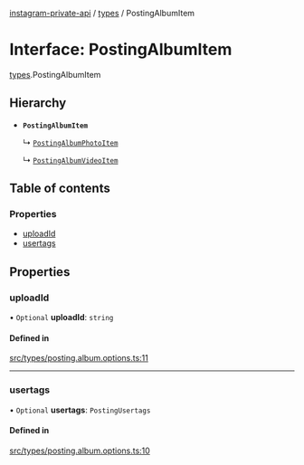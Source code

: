 [instagram-private-api](../../README.md) / [types](../../modules/types.md) / PostingAlbumItem

# Interface: PostingAlbumItem

[types](../../modules/types.md).PostingAlbumItem

## Hierarchy

- **`PostingAlbumItem`**

  ↳ [`PostingAlbumPhotoItem`](PostingAlbumPhotoItem.md)

  ↳ [`PostingAlbumVideoItem`](PostingAlbumVideoItem.md)

## Table of contents

### Properties

- [uploadId](PostingAlbumItem.md#uploadid)
- [usertags](PostingAlbumItem.md#usertags)

## Properties

### uploadId

• `Optional` **uploadId**: `string`

#### Defined in

[src/types/posting.album.options.ts:11](https://github.com/Nerixyz/instagram-private-api/blob/4971f34/src/types/posting.album.options.ts#L11)

___

### usertags

• `Optional` **usertags**: `PostingUsertags`

#### Defined in

[src/types/posting.album.options.ts:10](https://github.com/Nerixyz/instagram-private-api/blob/4971f34/src/types/posting.album.options.ts#L10)
